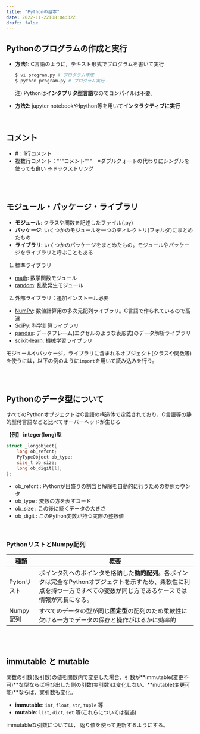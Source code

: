 ```yaml
---
title: "Pythonの基本"
date: 2022-11-22T08:04:32Z
draft: false
---
```




## Pythonのプログラムの作成と実行

- **方法1**: C言語のように，テキスト形式でプログラムを書いて実行

  ```bash
  $ vi program.py # プログラム作成
  $ python program.py # プログラム実行
  ```

  注) Pythonは**インタプリタ型言語**なのでコンパイルは不要。


- **方法2**: jupyter notebookやIpython等を用いて**インタラクティブに実行**

<br>

## コメント

- #：1行コメント
- 複数行コメント："""コメント"""　※ダブルクォートの代わりにシングルを使っても良い →ドックストリング

<br><br>

## モジュール・パッケージ・ライブラリ

- **モジュール**: クラスや関数を記述したファイル(.py)
- **パッケージ**: いくつかのモジュールを一つのディレクトリ(フォルダ)にまとめたもの
- **ライブラリ**: いくつかのパッケージをまとめたもの。モジュールやパッケージをライブラリと呼ぶこともある


1. 標準ライブラリ
  - [math](https://docs.python.org/3/library/math.html): 数学関数モジュール
  - [random](https://docs.python.org/3/library/random.html): 乱数発生モジュール

2. 外部ライブラリ：追加インストール必要
  - [NumPy](https://numpy.org/): 数値計算用の多次元配列ライブラリ。C言語で作られているので高速
  - [SciPy](https://www.scipy.org/scipylib/index.html): 科学計算ライブラリ
  - [pandas](https://pandas.pydata.org/): データフレーム(エクセルのような表形式)のデータ解析ライブラリ
  - [scikit-learn](https://scikit-learn.org/stable/): 機械学習ライブラリ


モジュールやパッケージ，ライブラリに含まれるオブジェクト(クラスや関数等)を使うには，以下の例のように`import`を用いて読み込みを行う。



<br><br>





## Pythonのデータ型について
すべてのPythonオブジェクトはC言語の構造体で定義されており、C言語等の静的型付言語などと比べてオーバーヘッドが生じる

**【例】 integer(long)型**
```c
struct _longobject{
    long ob_refcnt;
    PyTypeObject ob_type;
    size_t ob_size;
    long ob_digit[1];
};
```
- ob_refcnt : Pythonが目盛りの割当と解除を自動的に行うための参照カウンタ
- ob_type : 変数の方を表すコード
- ob_size : この後に続くデータの大きさ
- ob_digit : このPython変数が持つ実際の整数値

<br>

### PythonリストとNumpy配列
|種類|概要|
| --- | --- |
|Pytonリスト|ポインタ列へのポインタを格納した**動的配列**。各ポインタは完全なPythonオブジェクトを示すため、柔軟性に利点を持つ一方ですべての変数が同じ方であるケースでは情報が冗長になる。|
|Numpy配列|すべてのデータの型が同じ**固定型**の配列のため柔軟性に欠ける一方でデータの保存と操作がはるかに効率的|


<br><br>






## immutable と mutable

関数の引数(仮引数)の値を関数内で変更した場合，引数が**immutable(変更不可)**な型ならば呼び出した側の引数(実引数)は変化しない。**mutable(変更可能)**ならば，実引数も変化。

- **immutable**: `int`, `float`, `str`, `tuple` 等
- **mutable**: `list`, `dict`, `set` 等(これらについては後述)
   
immutableな引数については， 返り値を使って更新するようにする。


